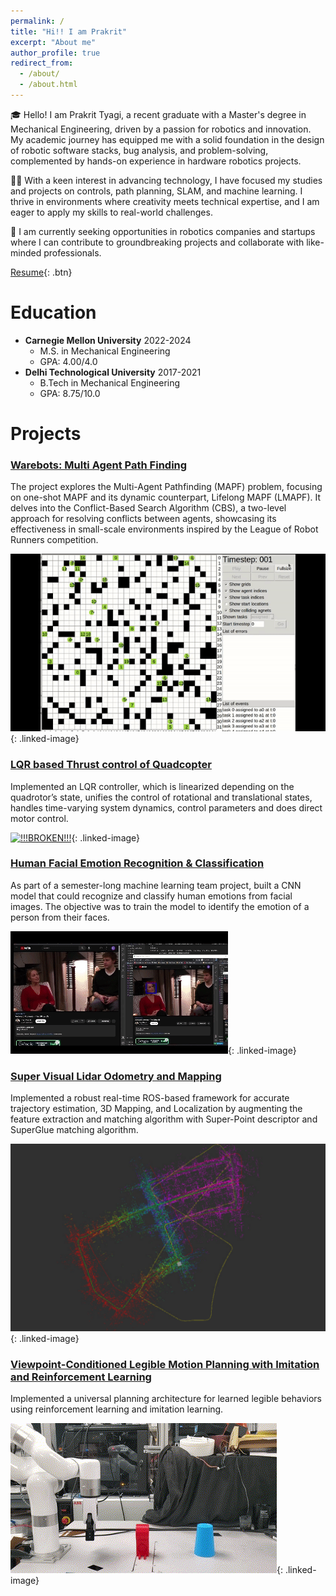 ```yaml
---
permalink: /
title: "Hi!! I am Prakrit"
excerpt: "About me"
author_profile: true
redirect_from: 
  - /about/
  - /about.html
---
```



🎓 Hello! I am Prakrit Tyagi, a recent graduate with a Master's degree in Mechanical Engineering, driven by a passion for robotics and innovation. My academic journey has equipped me with a solid foundation in the design of robotic software stacks, bug analysis, and problem-solving, complemented by hands-on experience in hardware robotics projects.

🕵️‍♂️ With a keen interest in advancing technology, I have focused my studies and projects on controls, path planning, SLAM, and machine learning. I thrive in environments where creativity meets technical expertise, and I am eager to apply my skills to real-world challenges.

💼 I am currently seeking opportunities in robotics companies and startups where I can contribute to groundbreaking projects and collaborate with like-minded professionals.

[Resume](/files/PrakritTyagi_resume.pdf){: .btn}
<!-- 👇 Read through this page to know more about me.  -->





Education
======
* **Carnegie Mellon University**            2022-2024
  * M.S. in Mechanical Engineering
  * GPA: 4.00/4.0 
* **Delhi Technological University**        2017-2021
  * B.Tech in Mechanical Engineering
  * GPA: 8.75/10.0 

<!-- Research Interests
======
I am focused on optimal control and simulations. I feel that learning based methods
could have eased my burden as they could be trained to learn the physical parameters of the physical system when I could have just focused on software implementation and left some hardware tasks to learning models. Sim2Real is also another pipeline that hopes to seamlessly transfer effort made on simulations to real world experiments, preventing embarrassments of multiple failures before success.  -->

Projects
======


### [Warebots: Multi Agent Path Finding](/portfolio/portfolio-1)

The project explores the Multi-Agent Pathfinding (MAPF) problem, focusing on one-shot MAPF and its dynamic counterpart, Lifelong MAPF (LMAPF). It delves into the Conflict-Based Search Algorithm (CBS), a two-level approach for resolving conflicts between agents, showcasing its effectiveness in small-scale environments inspired by the League of Robot Runners competition.

[![!!!BROKEN!!!](/images/MAPF.gif)](/portfolio/portfolio-1){: .linked-image}

<style>
.linked-image {
  position: relative;
}

.linked-image:hover::after {
  content: "Read More...";
  position: absolute;
  top: 50%;
  left: 50%;
  transform: translate(-50%, -50%);
  background: rgba(255, 255, 255, 0.8);
  padding: 10px;
  border-radius: 5px;
  backdrop-filter: blur(5px);
  font-weight: bold;
  color: #333;
}
</style>


### [LQR based Thrust control of Quadcopter](/portfolio/portfolio-2)
Implemented an LQR controller, which is linearized depending on the quadrotor’s state, unifies the control of rotational and translational states, handles time-varying system dynamics, control parameters and does direct motor control. 

[![!!!BROKEN!!!](/images/LQR.gif)](/portfolio/portfolio-2){: .linked-image}


### [Human Facial Emotion Recognition & Classification](/portfolio/portfolio-3)
As part of a semester-long machine learning team project, built a CNN model that could recognize and classify human emotions from facial images. The objective was to train the model to identify the emotion of a person from their faces.


[![!!!BROKEN!!!](/images/Facial_recog.gif)](/portfolio/portfolio-3){: .linked-image}
<style>
.linked-image img {
  width: 600px; /* Adjust the width as needed */
  height: auto;
}
</style>

### [Super Visual Lidar Odometry and Mapping](/portfolio/portfolio-4)
Implemented a robust real-time ROS-based framework for accurate trajectory estimation, 3D Mapping, and Localization by augmenting the feature extraction and matching algorithm with Super-Point descriptor and SuperGlue matching algorithm.

[![!!!BROKEN!!!](/images/SVLOAM.png)](/portfolio/portfolio-4){: .linked-image}
<style>
.linked-image img {
  width: 600px; /* Adjust the width as needed */
  height: auto;
}
</style>


### [Viewpoint-Conditioned Legible Motion Planning with Imitation and Reinforcement Learning](/portfolio/portfolio-5)
Implemented a universal planning architecture for learned legible behaviors using reinforcement learning and imitation learning. 

[![!!!BROKEN!!!](/images/xarm.gif)](/portfolio/portfolio-5){: .linked-image}